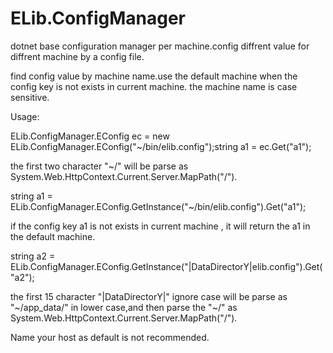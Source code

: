 ELib.ConfigManager
==================

dotnet base configuration manager per machine.config diffrent value for diffrent machine by a config file.

find config value by machine name.use the default machine when the config key is not exists in current machine.
the machine name is case sensitive.

Usage:


ELib.ConfigManager.EConfig ec = new ELib.ConfigManager.EConfig("~/bin/elib.config");string a1 = ec.Get("a1");

  the first two character  "~/" will be parse as System.Web.HttpContext.Current.Server.MapPath("/").

string a1 = ELib.ConfigManager.EConfig.GetInstance("~/bin/elib.config").Get("a1");

  if the config key a1 is not exists in current machine , it will return the a1 in the default machine.
  
string a2 = ELib.ConfigManager.EConfig.GetInstance("|DataDirectorY|elib.config").Get("a2");

  the first 15 character "|DataDirectorY|" ignore case will be parse as "~/app_data/" in lower case,and then parse the "~/" as  System.Web.HttpContext.Current.Server.MapPath("/").
  
  
Name your host as default is not recommended.
